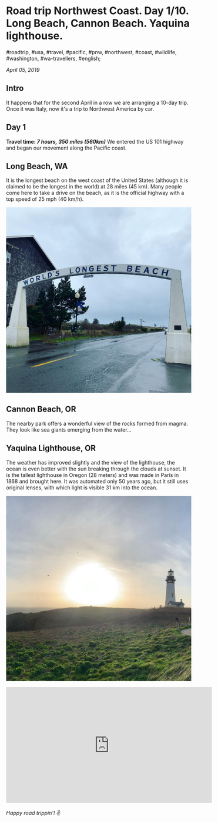# Road trip Northwest Coast. Day 1/10. Long Beach, Cannon Beach. Yaquina lighthouse.

#roadtrip, #usa, #travel, #pacific, #pnw, #northwest, #coast, #wildlife, #washington, #wa-travellers, #english;

_April 05, 2019_

## Intro
It happens that for the second April in a row we are arranging a 10-day trip. Once it was Italy, now it's a trip to Northwest America by car.

## Day 1

**Travel time: _7 hours, 350 miles (560km)_**
We entered the US 101 highway and began our movement along the Pacific coast.

## Long Beach, WA
It is the longest beach on the west coast of the United States (although it is claimed to be the longest in the world) at 28 miles (45 km). Many people come here to take a drive on the beach, as it is the official highway with a top speed of 25 mph (40 km/h).

![Long Beach, WA](/images/road-trip-northwest-coast-day-1-10-long-beach-cannon-beach-yaquina-lighthouse/long_beach.jpg)

## Cannon Beach, OR
The nearby park offers a wonderful view of the rocks formed from magma. They look like sea giants emerging from the water...

## Yaquina Lighthouse, OR
The weather has improved slightly and the view of the lighthouse, the ocean is even better with the sun breaking through the clouds at sunset. It is the tallest lighthouse in Oregon (28 meters) and was made in Paris in 1868 and brought here. It was automated only 50 years ago, but it still uses original lenses, with which light is visible 31 km into the ocean.

![Yaquina Lighthouse, OR](/images/road-trip-northwest-coast-day-1-10-long-beach-cannon-beach-yaquina-lighthouse/yaquina_lighthouse.jpg)

<iframe width="560" height="315" src="https://www.youtube.com/embed/Pxv_1DsA2oA" frameborder="0" allow="accelerometer; autoplay; encrypted-media; gyroscope; picture-in-picture" allowfullscreen></iframe>

_Happy road trippin'!_ :v:
